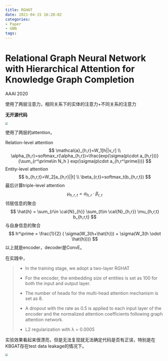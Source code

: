 ```yaml
---
title: RGHAT
date: 2021-04-15 16:28:02
categories:
- Paper
- GNN
tags:
---
```


# Relational Graph Neural Network with Hierarchical Attention for Knowledge Graph Completion

AAAI 2020

使用了两层注意力，相同关系下的实体的注意力+不同关系的注意力

<!--more-->

**无开源代码**

<img src="https://lxy-blog-pics.oss-cn-beijing.aliyuncs.com/asssets/image-20200906193934782.png" style="zoom:50%;" />

使用了两层的attention，

Relation-level attention
$$
\mathcal{a}_{h,r}=W_1[h||v_r] \\
\alpha_{h,r}=softmax_r(\alpha_{h,r})=\frac{exp(\sigma(p\cdot a_{h,r}))}{\sum_{r^\prime\in N_h } exp(\sigma(p\cdot a_{h,r^\prime}))}
$$
Entity-level attention
$$
b_{h,r,t}=W_2[a_{h,r}||t] \\
\beta_{r,t}=softmax_t(b_{h,r,t})
$$
最后计算triple-level attention
$$
\mu_{h,r,t}=\alpha_{h,r}\cdot \beta_{r,t}
$$
邻居信息的聚合
$$
\hat{h} = \sum_{r\in \cal{N}_{h}} \sum_{t\in \cal{N}_{h,r}} \mu_{h,r,t} b_{h,r,t}
$$
与自身信息的聚合
$$
h^\prime = \frac{1}{2} ( \sigma(W_3(h+\hat{h})) + \sigma(W_3(h \odot \hat{h})))
$$
以上就是encoder，decoder是ConvE。

在实践中，

> - In the training stage, we adopt a two-layer RGHAT 
>
> - For the encoder, the embedding size of entities is set as 100 for both the input and output layer. 
> - The number of heads for the multi-head attention mechanism is set as 8. 
>
> - A dropout with the rate as 0.5 is applied to each input layer of the encoder and the normalized attention coefﬁcients following graph attention network.
> - L2 regularization with λ = 0.0005

实验效果看起来很漂亮，但是无法复现就无法确定代码是否有正误，特别是在KBGAT存在test data leakage的情况下。

<img src="https://lxy-blog-pics.oss-cn-beijing.aliyuncs.com/asssets/image-20200906194013652.png" style="zoom:50%;" />